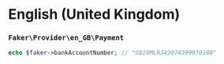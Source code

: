 # English (United Kingdom)

### `Faker\Provider\en_GB\Payment`

```php
echo $faker->bankAccountNumber; // "GB28MLRJ42074399970100"
```
